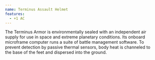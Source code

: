 ```yaml
---
name: Terminus Assault Helmet
features:
  - +1 AC
---
```

The Terminus Armor is environmentally sealed with an independent air supply for use in space and 
extreme planetary conditions. Its onboard microframe computer runs a suite of battle management 
software. To prevent detection by passive thermal sensors, body heat is channeled to the base of the 
feet and dispersed into the ground.